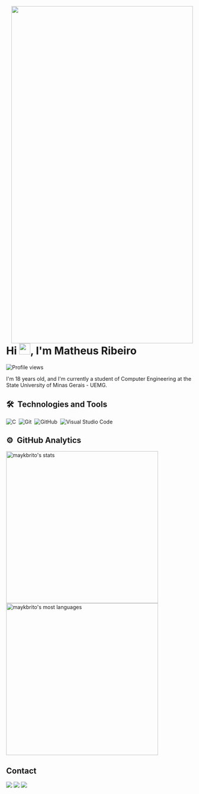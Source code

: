 <img align="right" width="490em" height="910em" src="https://raw.githubusercontent.com/gist/Matheusr77/83542ccb757849f7ef85f0b802f685b2/raw/4515d50319b619d3cd38f3103c5004d7ca4084c7/GitHubCard.svg"/>
<h1 align="left">Hi <img src="https://raw.githubusercontent.com/kaueMarques/kaueMarques/master/hi.gif" height="30px">, I'm Matheus Ribeiro</h1>
<p align="left"> <img src="https://komarev.com/ghpvc/?username=Matheusr77&color=yellow" alt="Profile views" /> </p>

I'm 18 years old, and I'm currently a student of Computer Engineering at the State University of Minas Gerais - UEMG.

## 🛠 &nbsp;Technologies and Tools

![C](https://img.shields.io/badge/-C-05122A?style=flat&logo=C)&nbsp;
![Git](https://img.shields.io/badge/-Git-05122A?style=flat&logo=git)&nbsp;
![GitHub](https://img.shields.io/badge/-GitHub-05122A?style=flat&logo=github)&nbsp;
![Visual Studio Code](https://img.shields.io/badge/-Visual%20Studio%20Code-05122A?style=flat&logo=visual-studio-code&logoColor=007ACC)&nbsp;

## ⚙️ &nbsp;GitHub Analytics

<p align="left">
<img width="410em" src="https://github-readme-stats.vercel.app/api?username=Matheusr77&show_icons=true&theme=vision-friendly-dark" alt="maykbrito's stats"/>
<img width="410em" src="https://github-readme-stats.vercel.app/api/top-langs/?username=Matheusr77&layout=compact&theme=vision-friendly-dark" alt="maykbrito's most languages"/>
</p>

## Contact

<a href = "mailto:matheusrib0707@gmail.com"><img src="https://img.shields.io/badge/-Gmail-%23333?style=for-the-badge&logo=gmail&logoColor=white" target="_blank"></a>
<a href="https://www.linkedin.com/in/matheus-ribeiro-de-oliveira-5a6785269/?originalSubdomain=br" target="_blank"><img src="https://img.shields.io/badge/-LinkedIn-%230077B5?style=for-the-badge&logo=linkedin&logoColor=white" target="_blank"></a>
<a href="https://www.instagram.com/matheusr_77/" target="_blank"><img src="https://img.shields.io/badge/-Instagram-%23E4405F?style=for-the-badge&logo=instagram&logoColor=white" target="_blank"></a>


